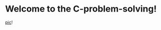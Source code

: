 # Welcome to the C-problem-solving!

[pic](https://github.com/abdullahalsuad/C-problem-solving/blob/main/why-c-is-so-popular-and-still-the-best-programming-language-1564571756694.jpg?raw=true)!
